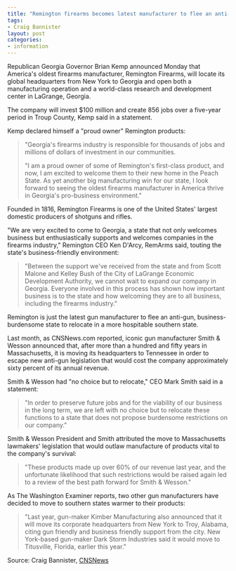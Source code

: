 ```yaml
---
title: "Remington firearms becomes latest manufacturer to flee an anti-gun state to warmer business climate in the south"
tags:
- Craig Bannister
layout: post
categories:
- information
---
```


Republican Georgia Governor Brian Kemp announced Monday that America's oldest firearms manufacturer, Remington Firearms, will locate its global headquarters from New York to Georgia and open both a manufacturing operation and a world-class research and development center in LaGrange, Georgia.

The company will invest $100 million and create 856 jobs over a five-year period in Troup County, Kemp said in a statement.

Kemp declared himself a "proud owner" Remington products:

> "Georgia's firearms industry is responsible for thousands of jobs and millions of dollars of investment in our communities.
>
> "I am a proud owner of some of Remington's first-class product, and now, I am excited to welcome them to their new home in the Peach State. As yet another big manufacturing win for our state, I look forward to seeing the oldest firearms manufacturer in America thrive in Georgia's pro-business environment."

Founded in 1816, Remington Firearms is one of the United States' largest domestic producers of shotguns and rifles.

"We are very excited to come to Georgia, a state that not only welcomes business but enthusiastically supports and welcomes companies in the firearms industry," Remington CEO Ken D'Arcy, RemArms said, touting the state's business-friendly environment:

> "Between the support we've received from the state and from Scott Malone and Kelley Bush of the City of LaGrange Economic Development Authority, we cannot wait to expand our company in Georgia. Everyone involved in this process has shown how important business is to the state and how welcoming they are to all business, including the firearms industry."

Remington is just the latest gun manufacturer to flee an anti-gun, business-burdensome state to relocate in a more hospitable southern state.

Last month, as CNSNews.com reported, iconic gun manufacturer Smith & Wesson announced that, after more than a hundred and fifty years in Massachusetts, it is moving its headquarters to Tennessee in order to escape new anti-gun legislation that would cost the company approximately sixty percent of its annual revenue.

Smith & Wesson had "no choice but to relocate," CEO Mark Smith said in a statement:

> "In order to preserve future jobs and for the viability of our business in the long term, we are left with no choice but to relocate these functions to a state that does not propose burdensome restrictions on our company."

Smith & Wesson President and Smith attributed the move to Massachusetts lawmakers' legislation that would outlaw manufacture of products vital to the company's survival:

> "These products made up over 60% of our revenue last year, and the unfortunate likelihood that such restrictions would be raised again led to a review of the best path forward for Smith & Wesson."

As The Washington Examiner reports, two other gun manufacturers have decided to move to southern states warmer to their products:

> "Last year, gun-maker Kimber Manufacturing also announced that it will move its corporate headquarters from New York to Troy, Alabama, citing gun friendly and business friendly support from the city. New York-based gun-maker Dark Storm Industries said it would move to Titusville, Florida, earlier this year."

Source: Craig Bannister, [CNSNews](https://cnsnews.com/blog/craig-bannister/remington-firearms-becomes-latest-manufacturer-flee-anti-gun-state-warmer)
